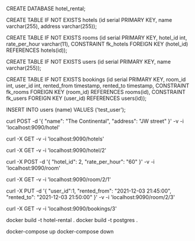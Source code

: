 
CREATE DATABASE hotel_rental;

CREATE TABLE IF NOT EXISTS hotels (id serial PRIMARY KEY, name varchar(255), address varchar(255));

CREATE TABLE IF NOT EXISTS rooms (id serial PRIMARY KEY, hotel_id int, rate_per_hour varchar(11),
CONSTRAINT fk_hotels FOREIGN KEY (hotel_id) REFERENCES hotels(id));

CREATE TABLE IF NOT EXISTS users (id serial PRIMARY KEY, name varchar(255));

CREATE TABLE IF NOT EXISTS bookings (id serial PRIMARY KEY, room_id int, user_id int, rented_from timestamp, rented_to timestamp, CONSTRAINT fk_rooms FOREIGN KEY (room_id) REFERENCES rooms(id), CONSTRAINT fk_users FOREIGN KEY (user_id) REFERENCES users(id));

INSERT INTO users (name) VALUES ('test_user');

<!-- create hotel -->
curl POST -d '{
    "name": "The Continental",
    "address": "JW street"
}' -v -i 'localhost:9090/hotel'

<!-- list hotels -->
curl -X GET -v -i 'localhost:9090/hotels'

<!-- get hotel details -->
curl -X GET -v -i 'localhost:9090/hotel/2'

<!-- create room -->
curl -X POST -d '{
    "hotel_id": 2,
    "rate_per_hour": "60"
}' -v -i 'localhost:9090/room'

<!-- Get room -->
curl -X GET -v -i 'localhost:9090/room/2/1'


<!-- Rent room -->
curl -X PUT -d '{
    "user_id":1,
    "rented_from": "2021-12-03 21:45:00",
    "rented_to": "2021-12-03 21:50:00"
}' -v -i 'localhost:9090/room/2/3'

<!-- Room Bookings -->
curl -X GET -v -i 'localhost:9090/bookings/3'


docker build -t hotel-rental .
docker build -t postgres .
<!-- docker run --rm -p 9090:9090 hotel-rental -->
docker-compose up
docker-compose down